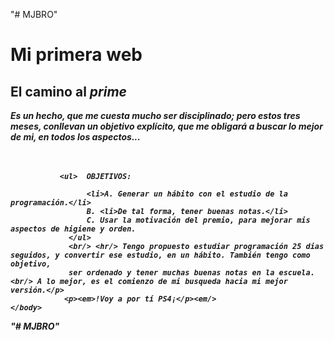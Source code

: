 "# MJBRO" 

<!DOCTYPE html>
<html lang="es">
  <head>
    <body>
       <h1>Mi primera web</h1>
        <h2>El camino al <em>prime<em/></h2>
            <p><strong>Es un hecho, que me cuesta mucho ser disciplinado; pero estos tres meses,
                 conllevan un <i>objetivo explícito</i>, que me obligará a buscar lo mejor de mi, en todos los aspectos...<strong/><br/><br/><br/>

               <ul>  OBJETIVOS:
              
                     <li>A. Generar un hábito con el estudio de la programación.</li>
                     B. <li>De tal forma, tener buenas notas.</li>
                     C. Usar la motivación del premio, para mejorar mis aspectos de higiene y orden.
                 </ul>
                 <br/> <hr/> Tengo propuesto estudiar programación 25 dias seguidos, y convertir ese estudio, en un hábito. También tengo como objetivo, 
                 ser ordenado y tener muchas buenas notas en la escuela. <br/> A lo mejor, es el comienzo de mi busqueda hacia mi mejor versión.</p>
                <p><em>!Voy a por tí PS4¡</p><em/>
    </body>
  </head>
"# MJBRO" 
